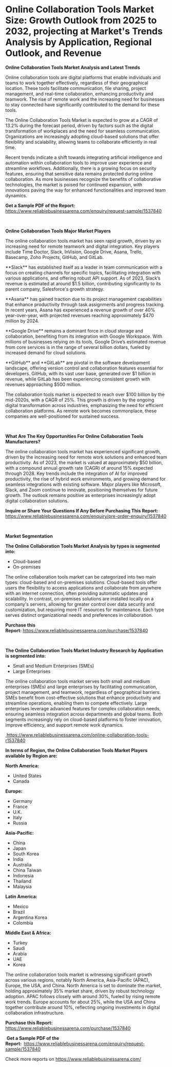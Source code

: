 <p><h1>Online Collaboration Tools Market Size: Growth Outlook from 2025 to 2032, projecting at Market's Trends Analysis by Application, Regional Outlook, and Revenue</h1></p><p><strong>Online Collaboration Tools Market Analysis and Latest Trends</strong></p>
<p><p>Online collaboration tools are digital platforms that enable individuals and teams to work together effectively, regardless of their geographical location. These tools facilitate communication, file sharing, project management, and real-time collaboration, enhancing productivity and teamwork. The rise of remote work and the increasing need for businesses to stay connected have significantly contributed to the demand for these tools.</p><p>The Online Collaboration Tools Market is expected to grow at a CAGR of 13.2% during the forecast period, driven by factors such as the digital transformation of workplaces and the need for seamless communication. Organizations are increasingly adopting cloud-based solutions that offer flexibility and scalability, allowing teams to collaborate efficiently in real time.</p><p>Recent trends indicate a shift towards integrating artificial intelligence and automation within collaboration tools to improve user experience and streamline workflows. Additionally, there is a growing focus on security features, ensuring that sensitive data remains protected during online collaboration. As more businesses recognize the benefits of collaborative technologies, the market is poised for continued expansion, with innovations paving the way for enhanced functionalities and improved team dynamics.</p></p>
<p><strong>Get a Sample PDF of the Report:&nbsp;</strong> <a href="https://www.reliablebusinessarena.com/enquiry/request-sample/1537840?utm_campaign=2189&utm_medium=2&utm_source=Github&utm_content=ia&utm_term=10032025&utm_id=online-collaboration-tools">https://www.reliablebusinessarena.com/enquiry/request-sample/1537840</a></p>
<p>&nbsp;</p>
<p><strong>Online Collaboration Tools Major Market Players</strong></p>
<p><p>The online collaboration tools market has seen rapid growth, driven by an increasing need for remote teamwork and digital integration. Key players include Time Doctor, Slack, InVision, Google Drive, Asana, Trello, Basecamp, Zoho Projects, GitHub, and GitLab. </p><p>**Slack** has established itself as a leader in team communication with a focus on creating channels for specific topics, facilitating integration with various applications, and offering robust API support. As of 2023, Slack’s revenue is estimated at around $1.5 billion, contributing significantly to its parent company, Salesforce's growth strategy.</p><p>**Asana** has gained traction due to its project management capabilities that enhance productivity through task assignments and progress tracking. In recent years, Asana has experienced a revenue growth of over 40% year-over-year, with projected revenues reaching approximately $470 million by 2024.</p><p>**Google Drive** remains a dominant force in cloud storage and collaboration, benefiting from its integration with Google Workspace. With millions of businesses relying on its tools, Google Drive’s estimated revenue from core services is in the range of several billion dollars, fueled by increased demand for cloud solutions.</p><p>**GitHub** and **GitLab** are pivotal in the software development landscape, offering version control and collaboration features essential for developers. GitHub, with its vast user base, generated over $1 billion in revenue, while GitLab has been experiencing consistent growth with revenues approaching $500 million.</p><p>The collaboration tools market is expected to reach over $100 billion by the mid-2020s, with a CAGR of 25%. This growth is driven by the ongoing digital transformation across industries, emphasizing the need for efficient collaboration platforms. As remote work becomes commonplace, these companies are well-positioned for sustained success.</p></p>
<p>&nbsp;</p>
<p><strong>What Are The Key Opportunities For Online Collaboration Tools Manufacturers?</strong></p>
<p><p>The online collaboration tools market has experienced significant growth, driven by the increasing need for remote work solutions and enhanced team productivity. As of 2023, the market is valued at approximately $50 billion, with a compound annual growth rate (CAGR) of around 15% expected through 2028. Key trends include the integration of AI for improved productivity, the rise of hybrid work environments, and growing demand for seamless integrations with existing software. Major players like Microsoft, Slack, and Zoom continue to innovate, positioning themselves for future growth. The outlook remains positive as enterprises increasingly adopt digital collaboration solutions.</p></p>
<p><strong>Inquire or Share Your Questions If Any Before Purchasing This Report:</strong> <a href="https://www.reliablebusinessarena.com/enquiry/pre-order-enquiry/1537840?utm_campaign=2189&utm_medium=2&utm_source=Github&utm_content=ia&utm_term=10032025&utm_id=online-collaboration-tools">https://www.reliablebusinessarena.com/enquiry/pre-order-enquiry/1537840</a></p>
<p>&nbsp;</p>
<p><strong>Market Segmentation</strong></p>
<p><strong>The Online Collaboration Tools Market Analysis by types is segmented into:</strong></p>
<p><ul><li>Cloud-based</li><li>On-premises</li></ul></p>
<p><p>The online collaboration tools market can be categorized into two main types: cloud-based and on-premises solutions. Cloud-based tools offer users the flexibility to access applications and collaborate from anywhere with an internet connection, often providing automatic updates and scalability. In contrast, on-premises solutions are installed locally on a company's servers, allowing for greater control over data security and customization, but requiring more IT resources for maintenance. Each type serves distinct organizational needs and preferences in collaboration.</p></p>
<p><strong>Purchase this Report:&nbsp;</strong><a href="https://www.reliablebusinessarena.com/purchase/1537840?utm_campaign=2189&utm_medium=2&utm_source=Github&utm_content=ia&utm_term=10032025&utm_id=online-collaboration-tools">https://www.reliablebusinessarena.com/purchase/1537840</a></p>
<p>&nbsp;</p>
<p><strong>The Online Collaboration Tools Market Industry Research by Application is segmented into:</strong></p>
<p><ul><li>Small and Medium Enterprises (SMEs)</li><li>Large Enterprises</li></ul></p>
<p><p>The online collaboration tools market serves both small and medium enterprises (SMEs) and large enterprises by facilitating communication, project management, and teamwork, regardless of geographical barriers. SMEs benefit from cost-effective solutions that enhance productivity and streamline operations, enabling them to compete effectively. Large enterprises leverage advanced features for complex collaboration needs, ensuring seamless integration across departments and global teams. Both segments increasingly rely on cloud-based platforms to foster innovation, improve efficiency, and support remote work dynamics.</p></p>
<p><a href="https://www.reliablebusinessarena.com/online-collaboration-tools-r1537840?utm_campaign=2189&utm_medium=2&utm_source=Github&utm_content=ia&utm_term=10032025&utm_id=online-collaboration-tools">&nbsp;https://www.reliablebusinessarena.com/online-collaboration-tools-r1537840</a></p>
<p><strong>In terms of Region, the Online Collaboration Tools Market Players available by Region are:</strong></p>
<p>
    <p> <strong> North America: </strong>
        <ul>
            <li>United States</li>
            <li>Canada</li>
        </ul>
        </p> 
    <p> <strong> Europe: </strong>
        <ul>
            <li>Germany</li>
            <li>France</li>
            <li>U.K.</li>
            <li>Italy</li>
            <li>Russia</li>
        </ul>
        </p> 
    <p> <strong> Asia-Pacific: </strong>
        <ul>
            <li>China</li>
            <li>Japan</li>
            <li>South Korea</li>
            <li>India</li>
            <li>Australia</li>
            <li>China Taiwan</li>
            <li>Indonesia</li>
            <li>Thailand</li>
            <li>Malaysia</li>
        </ul>
        </p> 
    <p> <strong> Latin America: </strong>
        <ul>
            <li>Mexico</li>
            <li>Brazil</li>
            <li>Argentina Korea</li>
            <li>Colombia</li>
        </ul>
        </p> 
    <p> <strong> Middle East & Africa: </strong>
        <ul>
            <li>Turkey</li>
            <li>Saudi</li>
            <li>Arabia</li>
            <li>UAE</li>
            <li>Korea</li>
        </ul>
    </p>
    </p>
<p><p>The online collaboration tools market is witnessing significant growth across various regions, notably North America, Asia-Pacific (APAC), Europe, the USA, and China. North America is set to dominate the market, holding approximately 35% market share, driven by robust technology adoption. APAC follows closely with around 30%, fueled by rising remote work trends. Europe accounts for about 25%, while the USA and China together contribute around 10%, reflecting ongoing investments in digital collaboration infrastructure.</p></p>
<p><strong>Purchase this Report: </strong><a href="https://www.reliablebusinessarena.com/purchase/1537840?utm_campaign=2189&utm_medium=2&utm_source=Github&utm_content=ia&utm_term=10032025&utm_id=online-collaboration-tools">https://www.reliablebusinessarena.com/purchase/1537840</a></p>
<p>&nbsp;<strong>Get a Sample PDF of the Report:&nbsp;&nbsp;</strong><a href="https://www.reliablebusinessarena.com/enquiry/request-sample/1537840?utm_campaign=2189&utm_medium=2&utm_source=Github&utm_content=ia&utm_term=10032025&utm_id=online-collaboration-tools">https://www.reliablebusinessarena.com/enquiry/request-sample/1537840</a></p>
<p><strong></strong></p>
<p>Check more reports on <a href="https://www.reliablebusinessarena.com/?utm_campaign=2189&utm_medium=2&utm_source=Github&utm_content=ia&utm_term=10032025&utm_id=online-collaboration-tools">https://www.reliablebusinessarena.com/</a></p>